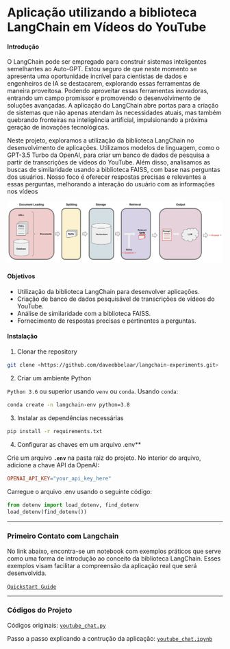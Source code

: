 # Aplicação utilizando a biblioteca LangChain em Vídeos do YouTube

#### Introdução

O LangChain pode ser empregado para construir sistemas inteligentes semelhantes ao Auto-GPT. Estou seguro de que neste momento se apresenta uma oportunidade incrível para cientistas de dados e engenheiros de IA se destacarem, explorando essas ferramentas de maneira proveitosa. Podendo aproveitar essas ferramentas inovadoras, entrando um campo promissor e promovendo o desenvolvimento de soluções avançadas. A aplicação do LangChain abre portas para a criação de sistemas que não apenas atendam às necessidades atuais, mas também quebrando fronteiras na inteligência artificial, impulsionando a próxima geração de inovações tecnológicas.

Neste projeto, exploramos a utilização da biblioteca LangChain no desenvolvimento de aplicações. Utilizamos modelos de linguagem, como o GPT-3.5 Turbo da OpenAI, para criar um banco de dados de pesquisa a partir de transcrições de vídeos do YouTube. Além disso, analisamos as buscas de similaridade usando a biblioteca FAISS, com base nas perguntas dos usuários. Nosso foco é oferecer respostas precisas e relevantes a essas perguntas, melhorando a interação do usuário com as informações nos vídeos

![overview](img/overview.jpg)

#### Objetivos

- Utilização da biblioteca LangChain para desenvolver aplicações.
- Criação de banco de dados pesquisável de transcrições de vídeos do YouTube.
- Análise de similaridade com a biblioteca FAISS.
- Fornecimento de respostas precisas e pertinentes a perguntas.

#### Instalação

1. Clonar the repository

```bash
git clone <https://github.com/daveebbelaar/langchain-experiments.git>

```

2. Criar um ambiente Python

`Python 3.6` ou superior usando `venv` ou `conda`. Usando `conda`:

```bash
conda create -n langchain-env python=3.8
```

3. Instalar as dependências necessárias

```bash
pip install -r requirements.txt

```

4. Configurar as chaves em um arquivo .env**

Crie um arquivo **`.env`** na pasta raiz do projeto. No interior do arquivo, adicione a chave API da OpenAI:

```makefile
OPENAI_API_KEY="your_api_key_here"

```

Carregue o arquivo .env usando o seguinte código:

```python
from dotenv import load_dotenv, find_dotenv
load_dotenv(find_dotenv())
```
---

### Primeiro Contato com Langchain

No link abaixo, encontra-se um notebook com exemplos práticos que serve como uma forma de introdução ao conceito da biblioteca LangChain. Esses exemplos visam facilitar a compreensão da aplicação real que será desenvolvida.

[`Quickstart Guide`](introduction/quickstart_guide.ipynb)

---

### Códigos do Projeto

Códigos originais: [`youtube_chat.py`](youtube/youtube_chat.py)

Passo a passo explicando a contrução da aplicação: [`youtube_chat.ipynb`](youtube/youtube_chat.ipynb)
